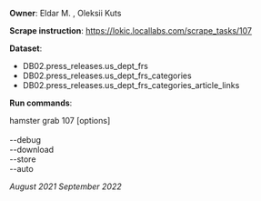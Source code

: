**Owner**: Eldar M. , Oleksii Kuts

**Scrape instruction**: https://lokic.locallabs.com/scrape_tasks/107

**Dataset**:

- DB02.press_releases.us_dept_frs
- DB02.press_releases.us_dept_frs_categories
- DB02.press_releases.us_dept_frs_categories_article_links

**Run commands**:

hamster grab 107 [options]
<br><br>--debug
<br>--download
<br>--store
<br>--auto

_August 2021_
_September 2022_
